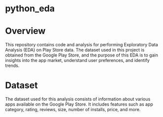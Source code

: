 # python_eda

# Overview
This repository contains code and analysis for performing Exploratory Data Analysis (EDA) on Play Store data. The dataset used in this project is obtained from the Google Play Store, and the purpose of this EDA is to gain insights into the app market, understand user preferences, and identify trends.

# Dataset
The dataset used for this analysis consists of information about various apps available on the Google Play Store. It includes features such as app category, rating, reviews, size, number of installs, price, and more.
